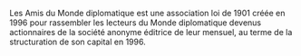 
Les Amis du Monde diplomatique est une association loi de 1901 créée en 1996 pour rassembler les lecteurs du Monde diplomatique devenus actionnaires de la société anonyme éditrice de leur mensuel, au terme de la structuration de son capital en 1996.

